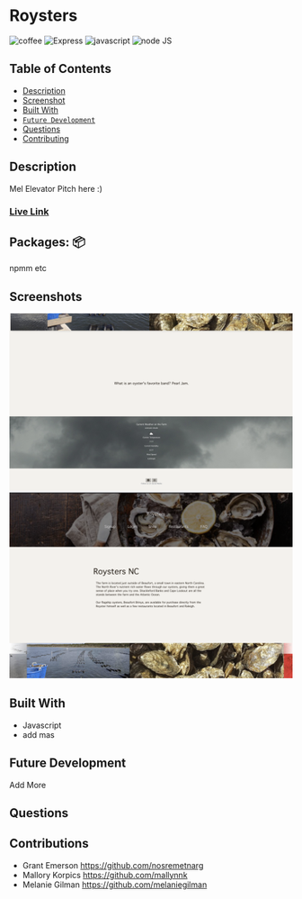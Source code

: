 # Roysters
![coffee](https://img.shields.io/badge/-coffee-red) ![Express](https://img.shields.io/badge/-Express.js-orange) ![javascript](https://img.shields.io/badge/-javascript-green) ![node JS](https://img.shields.io/badge/-nodeJS-yellowgreen) 

## Table of Contents
  - [Description](#description)
  - [Screenshot](#screenshot)
  - [Built With](#built-with)
  - [`Future Development`](#future-development)
  - [Questions](#questions)
  - [Contributing](#contributing)


## Description
Mel Elevator Pitch here :) 

### [Live Link](https://young-shelf-14995.herokuapp.com/) ###

## Packages: 📦
npmm etc

## Screenshots
 ![Screenshot of main page](client/src/assets/img/screenshot1.png)
 ![Screenshot of main page](client/src/assets/img/screenshot2.png)

## Built With
* Javascript
*  add mas

## Future Development
Add More


## Questions

## Contributions
* Grant Emerson https://github.com/nosremetnarg
* Mallory Korpics https://github.com/mallynnk
* Melanie Gilman https://github.com/melaniegilman



